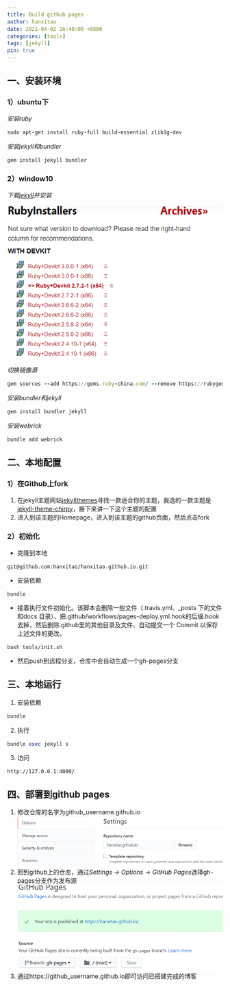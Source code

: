 ```yaml
---
title: Build github pages
author: hanxitao
date: 2021-04-02 16:40:00 +0800
categories: [tools]
tags: [jekyll]
pin: true
---
```


## 一、安装环境
### 1）ubuntu下
  *安装ruby*
  ```ruby
  sudo apt-get install ruby-full build-essential zlib1g-dev
  ```
  *安装jekyll和bundler*
  ```ruby
  gem install jekyll bundler
  ```

### 2）window10
  *下载[jekyll](https://rubyinstaller.org/downloads/)并安装*

  ![avatar](/assets/img/favicons/1.png)

  *切换镜像源*
  ```ruby
  gem sources --add https://gems.ruby-china.com/ --remove https://rubygems.org/
  ```
  *安装bundler和jekyll*
  ```ruby
  gem install bundler jekyll
  ```
  *安装webrick*
  ```ruby
  bundle add webrick
  ```

## 二、本地配置
### 1）在Github上fork
1. 在jekyll主题网站[jekyllthemes](http://jekyllthemes.org/)寻找一款适合你的主题，我选的一款主题是[jekyll-theme-chirpy](http://jekyllthemes.org/themes/jekyll-theme-chirpy/)，接下来讲一下这个主题的配置
2. 进入到该主题的Homepage，进入到该主题的github页面，然后点击fork

### 2）初始化
  - 克隆到本地
  ```
  git@github.com:hanxitao/hanxitao.github.io.git
  ```
  - 安装依赖
  ```
  bundle
  ```
  - 接着执行文件初始化。该脚本会删除一些文件（.travis.yml、_posts 下的文件和docs 目录）、把.github/workflows/pages-deploy.yml.hook的后缀.hook去掉，然后删除.github里的其他目录及文件、自动提交一个 Commit 以保存上述文件的更改。
  ```
  bash tools/init.sh
  ```
  - 然后push到远程分支，仓库中会自动生成一个gh-pages分支

## 三、本地运行
1. 安装依赖
```ruby
bundle
```
2. 执行
```ruby
bundle exec jekyll s
```
3. 访问
```
http://127.0.0.1:4000/
```

## 四、部署到github pages
1. 修改仓库的名字为github_username.github.io
![](/assets/img/favicons/2.png)
2. 回到github上的仓库，通过*Settings → Options → GitHub Pages*选择gh-pages分支作为发布源
![](/assets/img/favicons/3.png)
3. 通过https://github_username.github.io即可访问已搭建完成的博客
